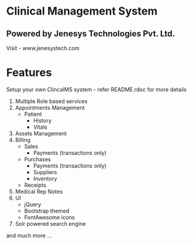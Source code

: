 Clinical Management System
==========================
<h2>Powered by Jenesys Technologies Pvt. Ltd.</h2>
Visit - www.jenesystech.com

Features
========

Setup your own ClincalMS system
	- refer README.rdoc for more details

1. Multiple Role based services
2. Appointments Management
	-	Patient
		-	History
		-	Vitals
3. Assets Management
4. Billing
	-	Sales
		-	Payments (transactions only)
	-	Purchases
		-	Payments (transactions only)
		- Suppliers
		- Inventory
	- Receipts
5. Medical Rep Notes
6. UI
	- jQuery
	-	Bootstrap themed
	- FontAwesome icons
7. Solr powered search engine

and much more ...
